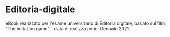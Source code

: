 # Editoria-digitale
eBook realizzato per l'esame universitario di Editoria digitale, basato sul film "The imitation game" - data di realizzazione: Gennaio 2021
